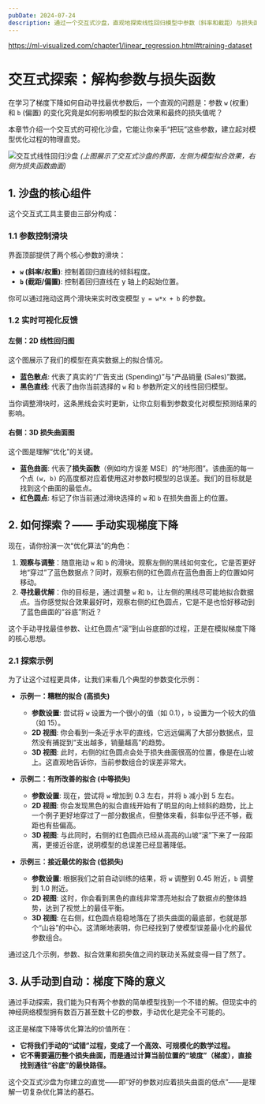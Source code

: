 ```yaml
---
pubDate: 2024-07-24
description: 通过一个交互式沙盘，直观地探索线性回归模型中参数（斜率和截距）与损失函数之间的关系，为理解梯度下降等自动优化算法奠定坚实基础。
---
```


https://ml-visualized.com/chapter1/linear_regression.html#training-dataset

# 交互式探索：解构参数与损失函数

在学习了梯度下降如何自动寻找最优参数后，一个直观的问题是：参数 `w` (权重) 和 `b` (偏置) 的变化究竟是如何影响模型的拟合效果和最终的损失值呢？

本章节介绍一个交互式的可视化沙盘，它能让你亲手“把玩”这些参数，建立起对模型优化过程的物理直觉。

![交互式线性回归沙盘](../_images/interactive_linear_regression.png)
*(上图展示了交互式沙盘的界面，左侧为模型拟合效果，右侧为损失函数曲面)*

## 1. 沙盘的核心组件

这个交互式工具主要由三部分构成：

### 1.1 参数控制滑块

界面顶部提供了两个核心参数的滑块：
-   **`w` (斜率/权重)**: 控制着回归直线的倾斜程度。
-   **`b` (截距/偏置)**: 控制着回归直线在 y 轴上的起始位置。

你可以通过拖动这两个滑块来实时改变模型 `y = w*x + b` 的参数。

### 1.2 实时可视化反馈

#### 左侧：2D 线性回归图
这个图展示了我们的模型在真实数据上的拟合情况。
-   **蓝色散点**: 代表了真实的“广告支出 (Spending)”与“产品销量 (Sales)”数据。
-   **黑色直线**: 代表了由你当前选择的 `w` 和 `b` 参数所定义的线性回归模型。

当你调整滑块时，这条黑线会实时更新，让你立刻看到参数变化对模型预测结果的影响。

#### 右侧：3D 损失曲面图
这个图是理解“优化”的关键。
-   **蓝色曲面**: 代表了**损失函数**（例如均方误差 MSE）的“地形图”。该曲面的每一个点 `(w, b)` 的高度都对应着使用这对参数时模型的总误差。我们的目标就是找到这个曲面的最低点。
-   **红色圆点**: 标记了你当前通过滑块选择的 `w` 和 `b` 在损失曲面上的位置。

## 2. 如何探索？—— 手动实现梯度下降

现在，请你扮演一次“优化算法”的角色：

1.  **观察与调整**：随意拖动 `w` 和 `b` 的滑块。观察左侧的黑线如何变化，它是否更好地“穿过”了蓝色数据点？同时，观察右侧的红色圆点在蓝色曲面上的位置如何移动。
2.  **寻找最优解**：你的目标是，通过调整 `w` 和 `b`，让左侧的黑线尽可能地拟合数据点。当你感觉拟合效果最好时，观察右侧的红色圆点，它是不是也恰好移动到了蓝色曲面的“谷底”附近？

这个手动寻找最佳参数、让红色圆点“滚”到山谷底部的过程，正是在模拟梯度下降的核心思想。

### 2.1 探索示例

为了让这个过程更具体，让我们来看几个典型的参数变化示例：

*   **示例一：糟糕的拟合 (高损失)**
    *   **参数设置**: 尝试将 `w` 设置为一个很小的值（如 0.1），`b` 设置为一个较大的值（如 15）。
    *   **2D 视图**: 你会看到一条近乎水平的直线，它远远偏离了大部分数据点，显然没有捕捉到“支出越多，销量越高”的趋势。
    *   **3D 视图**: 此时，右侧的红色圆点会处于损失曲面很高的位置，像是在山坡上。这直观地告诉你，当前参数组合的误差非常大。

*   **示例二：有所改善的拟合 (中等损失)**
    *   **参数设置**: 现在，尝试将 `w` 增加到 0.3 左右，并将 `b` 减小到 5 左右。
    *   **2D 视图**: 你会发现黑色的拟合直线开始有了明显的向上倾斜的趋势，比上一个例子更好地穿过了一部分数据点，但整体来看，斜率似乎还不够，截距也有些偏高。
    *   **3D 视图**: 与此同时，右侧的红色圆点已经从高高的山坡“滚”下来了一段距离，更接近谷底，说明模型的总误差已经显著降低。

*   **示例三：接近最优的拟合 (低损失)**
    *   **参数设置**: 根据我们之前自动训练的结果，将 `w` 调整到 0.45 附近，`b` 调整到 1.0 附近。
    *   **2D 视图**: 这时，你会看到黑色的直线非常漂亮地拟合了数据点的整体趋势，达到了视觉上的最佳平衡。
    *   **3D 视图**: 在右侧，红色圆点稳稳地落在了损失曲面的最底部，也就是那个“山谷”的中心。这清晰地表明，你已经找到了使模型误差最小化的最优参数组合。

通过这几个示例，参数、拟合效果和损失值之间的联动关系就变得一目了然了。

## 3. 从手动到自动：梯度下降的意义

通过手动探索，我们能为只有两个参数的简单模型找到一个不错的解。但现实中的神经网络模型拥有数百万甚至数十亿的参数，手动优化是完全不可能的。

这正是梯度下降等优化算法的价值所在：
-   **它将我们手动的“试错”过程，变成了一个高效、可规模化的数学过程。**
-   **它不需要遍历整个损失曲面，而是通过计算当前位置的“坡度”（梯度），直接找到通往“谷底”的最快路径。**

这个交互式沙盘为你建立的直觉——即“好的参数对应着损失曲面的低点”——是理解一切复杂优化算法的基石。 